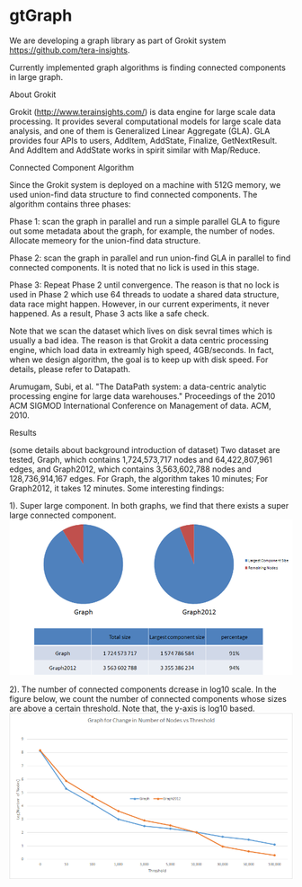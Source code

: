 # gtGraph
We are developing a graph library as part of Grokit system https://github.com/tera-insights. 

Currently implemented graph algorithms is finding connected components in large graph.

About Grokit

Grokit (http://www.terainsights.com/) is data engine for large scale data processing. It provides several computational models for large scale data analysis, and one of them is Generalized Linear Aggregate (GLA). GLA provides four APIs to users,       AddItem, AddState, Finalize, GetNextResult. And AddItem and AddState works in spirit similar with Map/Reduce. 

Connected Component Algorithm

Since the Grokit system is deployed on a machine with 512G memory, we used union-find data structure to find connected components. The algorithm contains three phases:

Phase 1: scan the graph in parallel and run a simple parallel GLA to figure out some metadata about the graph, for example, the number of nodes. Allocate memeory for the union-find data structure.

Phase 2: scan the graph in parallel and run union-find GLA in parallel to find connected components. It is noted that no lick is used in this stage.

Phase 3: Repeat Phase 2 until convergence. The reason is that no lock is used in Phase 2 which use 64 threads to uodate a shared data structure, data race might happen. However, in our current experiments, it never happened. As a result, Phase 3 acts like a safe check.

Note that we scan the dataset which lives on disk sevral times which is usually a bad idea. The reason is that Grokit a data centric processing engine, which load data in extreamly high speed, 4GB/seconds. In fact, when we design algorithm, the goal is to keep up with disk speed. For details, please refer to Datapath.

Arumugam, Subi, et al. "The DataPath system: a data-centric analytic processing engine for large data warehouses." Proceedings of the 2010 ACM SIGMOD International Conference on Management of data. ACM, 2010.

Results

   (some details about background introduction of dataset)
   Two dataset are tested, Graph, which contains 1,724,573,717 nodes and 64,422,807,961 edges, and Graph2012, which contains 3,563,602,788 nodes and 128,736,914,167 edges. For Graph, the algorithm takes 10 minutes; For Graph2012, it takes 12 minutes.
Some interesting findings:

1). Super large component.
   In both graphs, we find that there exists a super large connected component.
   ![alt tag](https://github.com/fujun-liu/gtGraph/blob/master/largeComponent.png)

2). The number of connected components dcrease in log10 scale.
   In the figure below, we count the number of connected components whose sizes are above a certain threshold. Note that, the y-axis is log10 based.
    ![alt tag](https://github.com/fujun-liu/gtGraph/blob/master/change.png)

